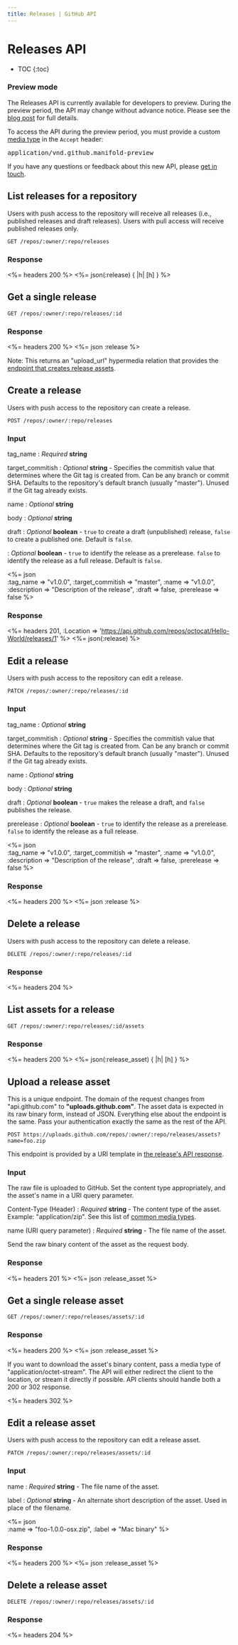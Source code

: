 ```yaml
---
title: Releases | GitHub API
---
```


# Releases API

* TOC
{:toc}

### Preview mode

<div class="alert">
  <p>
    The Releases API is currently available for developers to preview.
    During the preview period, the API may change without advance notice.
    Please see the <a href="/changes/2013-09-25-releases-api">blog post</a> for full details.
  </p>
  <p>
    To access the API during the preview period, you must provide a custom <a href="/v3/media">media type</a> in the <code>Accept</code> header:
    <pre>application/vnd.github.manifold-preview</pre>
  </p>
</div>

If you have any questions or feedback about this new API, please [get in
touch](https://github.com/contact?form[subject]=New+Releases+API).

## List releases for a repository

Users with push access to the repository will receive all releases
(i.e., published releases and draft releases). Users with pull access
will receive published releases only.

    GET /repos/:owner/:repo/releases

### Response

<%= headers 200 %>
<%= json(:release) { |h| [h] } %>

## Get a single release

    GET /repos/:owner/:repo/releases/:id

### Response

<%= headers 200 %>
<%= json :release %>

Note: This returns an "upload_url" hypermedia relation that provides the [endpoint
that creates release assets](#upload-a-release-asset).

## Create a release

Users with push access to the repository can create a release.

    POST /repos/:owner/:repo/releases

### Input

tag_name
: _Required_ **string**

target_commitish
: _Optional_ **string** - Specifies the commitish value that determines where
the Git tag is created from.  Can be any branch or commit SHA.  Defaults to
the repository's default branch (usually "master").  Unused if the Git tag
already exists.

name
: _Optional_ **string**

body
: _Optional_ **string**

draft
: _Optional_ **boolean** - `true` to create a draft (unpublished)
release, `false` to create a published one. Default is `false`.

: _Optional_ **boolean** - `true` to identify the release as a
prerelease. `false` to identify the release as a full release. Default is
`false`.

<%= json \
  :tag_name         => "v1.0.0",
  :target_commitish => "master",
  :name             => "v1.0.0",
  :description      => "Description of the release",
  :draft            => false,
  :prerelease       => false
%>

### Response

<%= headers 201,
  :Location => 'https://api.github.com/repos/octocat/Hello-World/releases/1' %>
<%= json(:release) %>

## Edit a release

Users with push access to the repository can edit a release.

    PATCH /repos/:owner/:repo/releases/:id

### Input

tag_name
: _Optional_ **string**

target_commitish
: _Optional_ **string** - Specifies the commitish value that determines where
the Git tag is created from.  Can be any branch or commit SHA.  Defaults to
the repository's default branch (usually "master").  Unused if the Git tag
already exists.

name
: _Optional_ **string**

body
: _Optional_ **string**

draft
: _Optional_ **boolean** - `true` makes the release a draft, and `false`
publishes the release.

prerelease
: _Optional_ **boolean** - `true` to identify the release as a
prerelease. `false` to identify the release as a full release.

<%= json \
  :tag_name         => "v1.0.0",
  :target_commitish => "master",
  :name             => "v1.0.0",
  :description      => "Description of the release",
  :draft            => false,
  :prerelease       => false
%>

### Response

<%= headers 200 %>
<%= json :release %>

## Delete a release

Users with push access to the repository can delete a release.

    DELETE /repos/:owner/:repo/releases/:id

### Response

<%= headers 204 %>

## List assets for a release

    GET /repos/:owner/:repo/releases/:id/assets

### Response

<%= headers 200 %>
<%= json(:release_asset) { |h| [h] } %>

## Upload a release asset

This is a unique endpoint.  The domain of the request changes from "api.github.com"
to **"uploads.github.com"**.  The asset data is expected in its raw binary form,
instead of JSON.  Everything else about the endpoint is the same.  Pass your
authentication exactly the same as the rest of the API.

    POST https://uploads.github.com/repos/:owner/:repo/releases/assets?name=foo.zip

This endpoint is provided by a URI template in [the release's API response](#get-a-single-release).

### Input

The raw file is uploaded to GitHub.  Set the content type appropriately, and the
asset's name in a URI query parameter.

Content-Type (Header)
: _Required_ **string** - The content type of the asset.  Example:
"application/zip".  See this list of [common media types](http://en.wikipedia.org/wiki/Internet_media_type#List_of_common_media_types).

name (URI query parameter)
: _Required_ **string** - The file name of the asset.

Send the raw binary content of the asset as the request body.

### Response

<%= headers 201 %>
<%= json :release_asset %>

## Get a single release asset

    GET /repos/:owner/:repo/releases/assets/:id

### Response

<%= headers 200 %>
<%= json :release_asset %>

If you want to download the asset's binary content, pass a media type of
"application/octet-stream".  The API will either redirect the client to the
location, or stream it directly if possible.  API clients should handle both a
200 or 302 response.

<%= headers 302 %>

## Edit a release asset

Users with push access to the repository can edit a release asset.

    PATCH /repos/:owner/:repo/releases/assets/:id

### Input

name
: _Required_ **string** - The file name of the asset.

label
: _Optional_ **string** - An alternate short description of the asset.  Used in
place of the filename.

<%= json \
  :name  => "foo-1.0.0-osx.zip",
  :label => "Mac binary"
%>

### Response

<%= headers 200 %>
<%= json :release_asset %>

## Delete a release asset

    DELETE /repos/:owner/:repo/releases/assets/:id

### Response

<%= headers 204 %>
